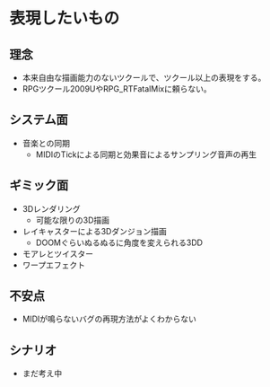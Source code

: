 # 表現したいもの
## 理念
- 本来自由な描画能力のないツクールで、ツクール以上の表現をする。
- RPGツクール2009UやRPG_RTFatalMixに頼らない。
## システム面
- 音楽との同期
  - MIDIのTickによる同期と効果音によるサンプリング音声の再生
## ギミック面
- 3Dレンダリング
  - 可能な限りの3D描画
- レイキャスターによる3Dダンジョン描画
  - DOOMぐらいぬるぬるに角度を変えられる3DD
- モアレとツイスター
- ワープエフェクト
## 不安点
- MIDIが鳴らないバグの再現方法がよくわからない
## シナリオ
- まだ考え中
